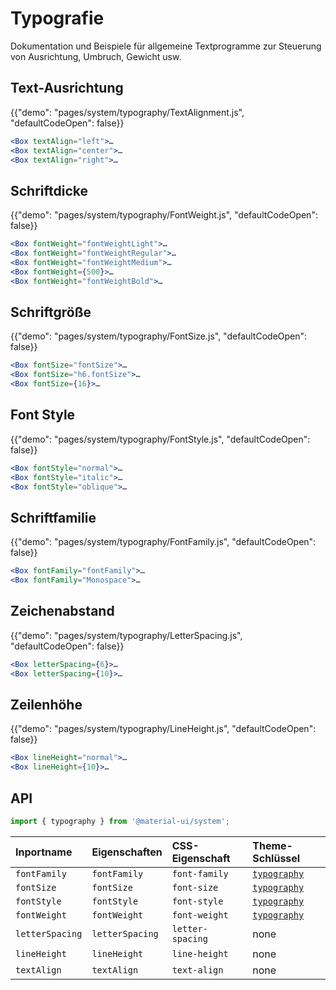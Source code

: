 # Typografie

<p class="description">Dokumentation und Beispiele für allgemeine Textprogramme zur Steuerung von Ausrichtung, Umbruch, Gewicht usw.</p>

## Text-Ausrichtung

{{"demo": "pages/system/typography/TextAlignment.js", "defaultCodeOpen": false}}

```jsx
<Box textAlign="left">…
<Box textAlign="center">…
<Box textAlign="right">…
```

## Schriftdicke

{{"demo": "pages/system/typography/FontWeight.js", "defaultCodeOpen": false}}

```jsx
<Box fontWeight="fontWeightLight">…
<Box fontWeight="fontWeightRegular">…
<Box fontWeight="fontWeightMedium">…
<Box fontWeight={500}>…
<Box fontWeight="fontWeightBold">…
```

## Schriftgröße

{{"demo": "pages/system/typography/FontSize.js", "defaultCodeOpen": false}}

```jsx
<Box fontSize="fontSize">…
<Box fontSize="h6.fontSize">…
<Box fontSize={16}>…
```

## Font Style

{{"demo": "pages/system/typography/FontStyle.js", "defaultCodeOpen": false}}

```jsx
<Box fontStyle="normal">…
<Box fontStyle="italic">…
<Box fontStyle="oblique">…
```

## Schriftfamilie

{{"demo": "pages/system/typography/FontFamily.js", "defaultCodeOpen": false}}

```jsx
<Box fontFamily="fontFamily">…
<Box fontFamily="Monospace">…
```

## Zeichenabstand

{{"demo": "pages/system/typography/LetterSpacing.js", "defaultCodeOpen": false}}

```jsx
<Box letterSpacing={6}>…
<Box letterSpacing={10}>…
```

## Zeilenhöhe

{{"demo": "pages/system/typography/LineHeight.js", "defaultCodeOpen": false}}

```jsx
<Box lineHeight="normal">…
<Box lineHeight={10}>…
```

## API

```js
import { typography } from '@material-ui/system';
```

| Inportname      | Eigenschaften   | CSS-Eigenschaft  | Theme-Schlüssel                                                        |
|:--------------- |:--------------- |:---------------- |:---------------------------------------------------------------------- |
| `fontFamily`    | `fontFamily`    | `font-family`    | [`typography`](/customization/default-theme/?expand-path=$.typography) |
| `fontSize`      | `fontSize`      | `font-size`      | [`typography`](/customization/default-theme/?expand-path=$.typography) |
| `fontStyle`     | `fontStyle`     | `font-style`     | [`typography`](/customization/default-theme/?expand-path=$.typography) |
| `fontWeight`    | `fontWeight`    | `font-weight`    | [`typography`](/customization/default-theme/?expand-path=$.typography) |
| `letterSpacing` | `letterSpacing` | `letter-spacing` | none                                                                   |
| `lineHeight`    | `lineHeight`    | `line-height`    | none                                                                   |
| `textAlign`     | `textAlign`     | `text-align`     | none                                                                   |
